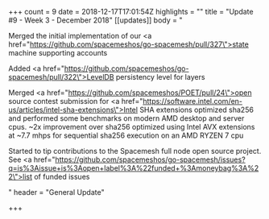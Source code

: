 +++
count = 9
date = 2018-12-17T17:01:54Z
highlights = ""
title = "Update #9 - Week 3 - December 2018"
[[updates]]
body = "<p>Merged the initial implementation of our <a href=\"https://github.com/spacemeshos/go-spacemesh/pull/327\">state machine supporting accounts</a></p><p>Added <a href=\"https://github.com/spacemeshos/go-spacemesh/pull/322\">LevelDB persistency level for layers</a></p><p>Merged <a href=\"https://github.com/spacemeshos/POET/pull/24\">open source contest submission</a> for <a href=\"https://software.intel.com/en-us/articles/intel-sha-extensions\">Intel SHA extensions</a> optimized sha256 and performed some benchmarks on modern AMD desktop and server cpus. ~2x improvement over sha256 optimized using Intel AVX extensions at ~7.7 mhps for sequential sha256 execution on an AMD RYZEN 7 cpu</p><p>Started to tip contributions to the Spacemesh full node open source project. See <a href=\"https://github.com/spacemeshos/go-spacemesh/issues?q=is%3Aissue+is%3Aopen+label%3A%22funded+%3Amoneybag%3A%22\">list of funded issues</a></p>"
header = "General Update"

+++
